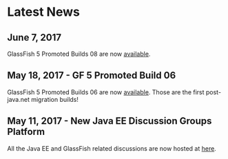 # Latest News

## June 7, 2017

GlassFish 5 Promoted Builds 08 are now [available](https://javaee.groups.io/g/glassfish/topic/glassfish_5_0_b08_is_promoted/5159839?p=,,,20,0,0,0::recentpostdate%2Fsticky,,,20,2,0,5159839).

## May 18, 2017 - GF 5 Promoted Build 06 ##

GlassFish 5 Promoted Builds 06 are now [available](download). Those are the first post-java.net migration builds!

## May 11, 2017 - New Java EE Discussion Groups Platform ##

All the Java EE and GlassFish related discussions are now hosted at [here](https://javaee.groups.io/g/javaee).



